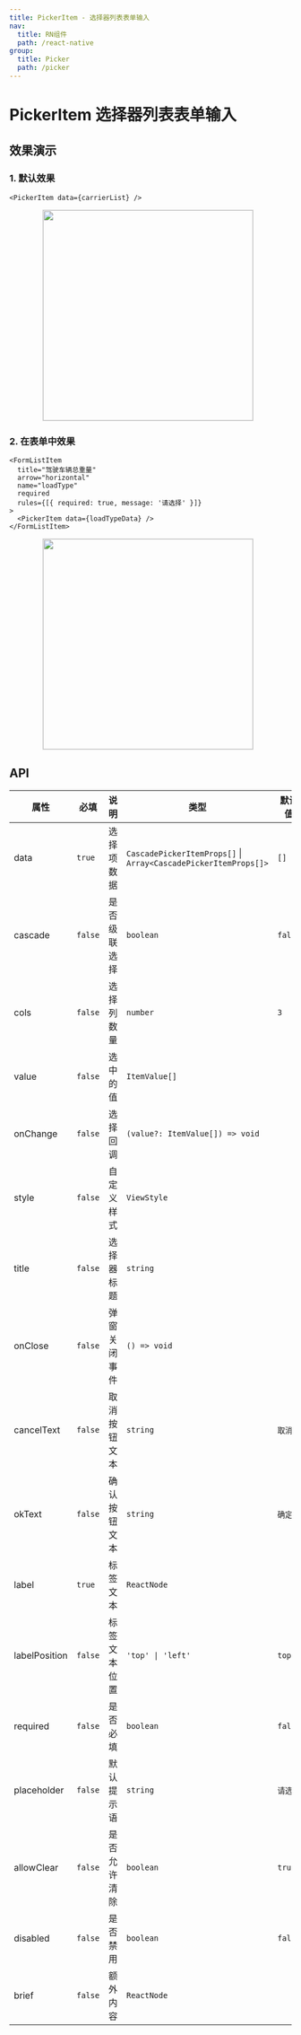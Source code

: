 ```yaml
---
title: PickerItem - 选择器列表表单输入
nav:
  title: RN组件
  path: /react-native
group:
  title: Picker
  path: /picker
---
```


# PickerItem 选择器列表表单输入

## 效果演示

### 1. 默认效果

```tsx | pure
<PickerItem data={carrierList} />
```

<center>
  <figure>
    <img
      src="https://td-dev-public.oss-cn-hangzhou.aliyuncs.com/maoyes-app/1644826189985177460.gif"
      style="width: 375px; margin-right: 10px; border: 1px solid #ddd;"
    />
  </figure>
</center>

### 2. 在表单中效果

```tsx | pure
<FormListItem
  title="驾驶车辆总重量"
  arrow="horizontal"
  name="loadType"
  required
  rules={[{ required: true, message: '请选择' }]}
>
  <PickerItem data={loadTypeData} />
</FormListItem>
```

<center>
  <figure>
    <img
      src="https://td-dev-public.oss-cn-hangzhou.aliyuncs.com/maoyes-app/1644826202135539833.gif"
      style="width: 375px; margin-right: 10px; border: 1px solid #ddd;"
    />
  </figure>
</center>

## API

| 属性          | 必填    | 说明         | 类型                                                            | 默认值   |
| ------------- | ------- | ------------ | --------------------------------------------------------------- | -------- |
| data          | `true`  | 选择项数据   | `CascadePickerItemProps[]` \| `Array<CascadePickerItemProps[]>` | `[]`     |
| cascade       | `false` | 是否级联选择 | `boolean`                                                       | `false`  |
| cols          | `false` | 选择列数量   | `number`                                                        | `3`      |
| value         | `false` | 选中的值     | `ItemValue[]`                                                   |          |
| onChange      | `false` | 选择回调     | `(value?: ItemValue[]) => void`                                 |          |
| style         | `false` | 自定义样式   | `ViewStyle`                                                     |          |
| title         | `false` | 选择器标题   | `string`                                                        |          |
| onClose       | `false` | 弹窗关闭事件 | `() => void`                                                    |          |
| cancelText    | `false` | 取消按钮文本 | `string`                                                        | `取消`   |
| okText        | `false` | 确认按钮文本 | `string`                                                        | `确定`   |
| label         | `true`  | 标签文本     | `ReactNode`                                                     |          |
| labelPosition | `false` | 标签文本位置 | `'top' \| 'left'`                                               | `top`    |
| required      | `false` | 是否必填     | `boolean`                                                       | `false`  |
| placeholder   | `false` | 默认提示语   | `string`                                                        | `请选择` |
| allowClear    | `false` | 是否允许清除 | `boolean`                                                       | `true`   |
| disabled      | `false` | 是否禁用     | `boolean`                                                       | `false`  |
| brief         | `false` | 额外内容     | `ReactNode`                                                     |          |
